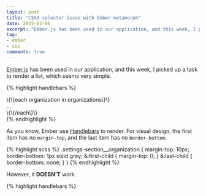 ```yaml
---
layout: post
title: "CSS3 selector issue with Ember metamorph"
date: 2015-02-06
excerpt: "Ember.js has been used in our application, and this week, I picked up a task to render a list, which seems very simple."
tag:
- ember
- css
comments: true
---
```


[Ember.js](http://emberjs.com/) has been used in our application, and this week, I picked up a task to render a list, which seems very simple.

<!-- more -->

{% highlight handlebars %}
<div class="settings-section">
  \{\{each organization in organizations\}\}
  <div class="settings-section__organization">
  ...
  </div>
  \{\{/each\}\}
</div>
{% endhighlight %}

As you know, Ember use [Handlebars](http://handlebarsjs.com/) to render. For visual design, the first item has no `margin-top`, and the last item has no `border-bottom`.

{% highlight scss %}
.settings-section__organization {
  margin-top: 10px;
  border-bottom: 1px solid grey;
  &:first-child {
    margin-top: 0;
  }
  &:last-child {
    border-bottom: none;
  }
}
{% endhighlight %}

However, it **DOESN'T** work.

{% highlight handlebars %}
<div class="settings-section">
  <script id="metamorph-23-start" type="text/x-placeholder">
  <script id="metamorph-19-start" type="text/x-placeholder">
  <div class="settings-section__organization">
  ...
  </div>
  <script id="metamorph-16-start" type="text/x-placeholder">
  <script id="metamorph-23-start" type="text/x-placeholder">
</div>
{% endhighlight %}

As the rendered template, Handlebars inserted marker elements into DOM, as known as `metamorph`.
> Tips: *If you want to avoid your property output getting wrapped in these markers, you can use the `unbound` helper, which will make the output won't be automatically updated.*

So both first element and last element are not matched as expected.

Then I want to use `:first-of-type` and `:last-of-type`.

{% highlight scss %}
.settings-section__organization {
  margin-top: 10px;
  border-bottom: 1px solid grey;
  &:first-of-type {
    margin-top: 0;
  }
  &:first-of-type {
    border-bottom: none;
  }
}
{% endhighlight %}

Actually this reminds me that, these two selectors are made for `elements`, such as `div:first-of-type`. It may doesn't work for css class.

In fact, it **WORKS**.

After investigation, I found `.class:first-of-type` is not perfect for this issue, because it means:
>*Select an element if it has the given class and is the first of its type among its siblings.*

In other words, if we add a `<p>` tag before `<div class="settings-section__organization">`, it works. But if we add a `<div>` tag with no class, it breaks down.

I share this interesting issue to other F2E guys today, and one of them give me a css trick.

{% highlight scss %}
.settings-section__organization {
  margin-top: 0;
}

.settings-section__organization ~ .settings-section__organization {
  margin-top: 10px;
}
{% endhighlight %}

The above solution will apply a top margin of 10px on **ONLY** the first `.settings-section__organization` class, which benefited from the general sibling selector, **tilde sign** `~`. It's definitely a hack but it works great on most browsers.

In addition, this doesn't fix the issue of needing to select the last child obviously, which have yet to find a pure CSS solution for.

One thing to keep in mind is that from Ember 1.8.0, there is a change log,
> *Remove metamorph in favor of morph package (removes the need for script tags in the DOM).*

Which means we will finally get rid of all those metamorph tags in the DOM. At that time, we can just remove the CSS hacks required to do child-based styling in favor of using native CSS selectors and pseudo selectors.

### Updated few days later

However, there is another approach which we can bypass the last-child issue.

{% highlight scss %}
.settings-section__organization {
  margin-top: 0;
}

.settings-section__organization ~ .settings-section__organization {
  margin-top: 10px;
  border-top: 1px solid grey;
}
{% endhighlight %}

As above, we can simply add `border-top` to each item except the first one, instead of adding `border-bottom` to each item except the last one.

Does it also likes a hack, huh?